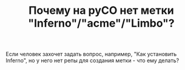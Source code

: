 ﻿---
title: "Почему на руСО нет метки &quot;Inferno&quot;/&quot;acme&quot;/&quot;Limbo&quot;?"
se.owner.user_id: 294847
se.owner.display_name: "69 420 1970"
se.owner.link: "https://ru.meta.stackoverflow.com/users/294847/69-420-1970"
se.link: "https://ru.meta.stackoverflow.com/questions/10630/%d0%9f%d0%be%d1%87%d0%b5%d0%bc%d1%83-%d0%bd%d0%b0-%d1%80%d1%83%d0%a1%d0%9e-%d0%bd%d0%b5%d1%82-%d0%bc%d0%b5%d1%82%d0%ba%d0%b8-inferno-acme-limbo"
se.question_id: 10630
se.post_type: question
---
<p>Если человек захочет задать вопрос, например,  &quot;Как установить Inferno&quot;, но у него нет репы для создания метки -  что ему делать?</p>
